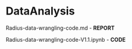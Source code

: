 # DataAnalysis
Radius-data-wrangling-code.md - **REPORT**


Radius-data-wrangling-code-V1.1.ipynb - **CODE**
